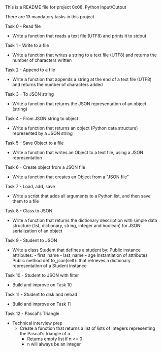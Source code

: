 This is a README file for project 0x08. Python Input/Output

There are 13 mandatory tasks in this project

Task 0 - Read file
 - Write a function that reads a text file (UTF8) and prints it to stdout

Task 1 - Write to a file
 - Write a function that writes a string to a text file (UTF8) and returns the number of characters written

Task 2 - Append to a file
 - Write a function that appends a string at the end of a text file (UTF8) and returns the number of characters added

Task 3 - To JSON string
 - Write a function that returns the JSON representation of an object (string)

Task 4 - From JSON string to object
 - Write a function that returns an object (Python data structure) represented by a JSON string

Task 5 - Save Object to a file
 - Write a function that writes an Object to a text file, using a JSON representation

Task 6 - Create object from a JSON file
 - Write a function that creates an Object from a "JSON file"

Task 7 - Load, add, save
 - Write a script that adds all arguments to a Python list, and then save them to a file

Task 8 - Class to JSON
 - Write a function that returns the dictionary description with simple data structure (list, dictionary, string, integer and boolean) for JSON serialization of an object

Task 9 - Student to JSON
 - Write a class Student that defines a student by:
    Public instance attributes:
        - first_name
        - last_name
        - age
    Instantiation of attributes
    Public method def to_json(self): that retrieves a dictionary representation of a Student instance

Task 10 - Student to JSON with filter
 - Build and improve on Task 10

Task 11 - Student to disk and reload
 - Build and improve on Task 11

Task 12 - Pascal's Triangle
 - Technical interview prep
    - Create a function that returns a list of lists of integers representing the Pascal's triangle of n.
        - Returns empty list if n <= 0
        - n will always be an integer
